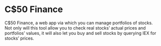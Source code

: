 # C$50 Finance
C$50 Finance, a web app via which you can manage portfolios of stocks. 
Not only will this tool allow you to check real stocks’ actual prices and portfolios’ values, 
it will also let you buy and sell stocks by querying IEX for stocks’ prices.


